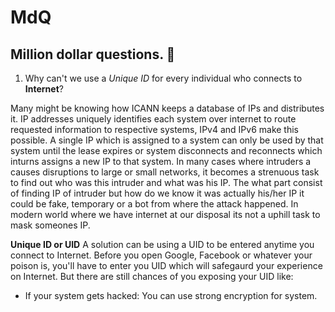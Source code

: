 # **MdQ**
## **Million  dollar questions.** :exploding_head:
1. Why can't we use a _Unique ID_ for every individual who connects to **Internet**?

Many might be knowing how ICANN keeps a database of IPs and distributes it. IP addresses uniquely identifies each system over internet to route requested information to respective systems, IPv4 and IPv6 make this possible. A single IP which is assigned to a system can only be used by that system until the lease expires or system disconnects and reconnects which inturns assigns a new IP to that system. In many cases where intruders a causes disruptions to large or small networks, it becomes a strenuous task to find out who was this intruder and what was his IP. The what part consist of finding IP of intruder but how do we know it was actually his/her IP it could be fake, temporary or a bot from where the attack happened. In modern world where we have internet at our disposal its not a uphill task to mask someones IP.

**Unique ID or UID**
A solution can be using a UID to be entered anytime you connect to Internet. Before you open Google, Facebook or whatever your poison is, you'll have to enter you UID which will safegaurd your experience on Internet. But there are still chances of you exposing your UID like:
* If your system gets hacked: You can use strong encryption for system.
